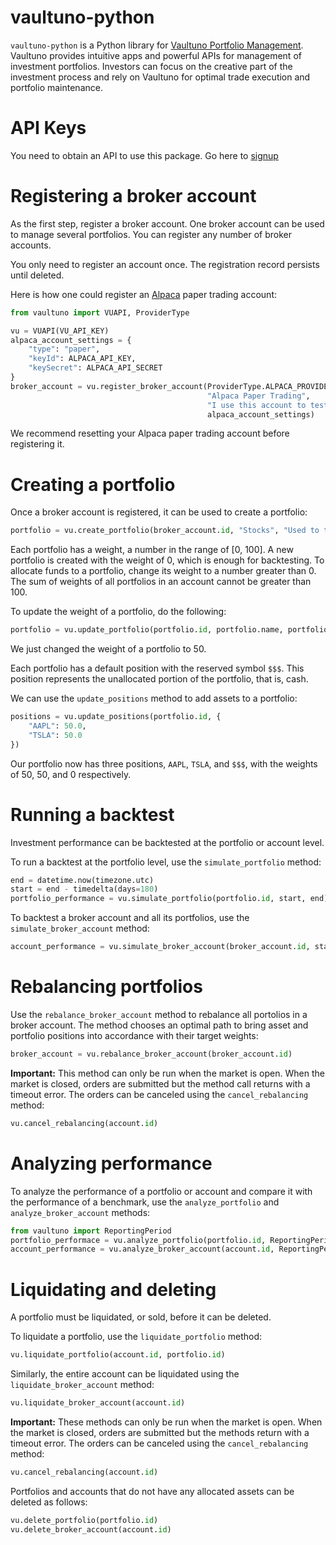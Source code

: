 # vaultuno-python

`vaultuno-python` is a Python library for [Vaultuno Portfolio Management](https://www.vaultuno.com). 
Vaultuno provides intuitive apps and powerful APIs for management of investment portfolios. Investors can 
focus on the creative part of the investment process and rely on Vaultuno for optimal trade 
execution and portfolio maintenance.

# API Keys

You need to obtain an API to use this package. Go here to [signup](https://www.vaultuno.com)

# Registering a broker account 

As the first step, register a broker account. One broker account can be used to manage 
several portfolios. You can register any number of broker accounts. 

You only need to register an account once. The registration record persists until deleted.

Here is how one could register an [Alpaca](https://alpaca.markets) paper trading account: 

```py
from vaultuno import VUAPI, ProviderType

vu = VUAPI(VU_API_KEY)
alpaca_account_settings = {
    "type": "paper",
    "keyId": ALPACA_API_KEY,
    "keySecret": ALPACA_API_SECRET
}
broker_account = vu.register_broker_account(ProviderType.ALPACA_PROVIDER,
                                            "Alpaca Paper Trading",
                                            "I use this account to test investment strategies",
                                            alpaca_account_settings)
```

We recommend resetting your Alpaca paper trading account before registering it.

# Creating a portfolio

Once a broker account is registered, it can be used to create a portfolio: 

```py
portfolio = vu.create_portfolio(broker_account.id, "Stocks", "Used to test a portfolio")

```

Each portfolio has a weight, a number in the range of [0, 100]. A new portfolio is 
created with the weight of 0, which is enough for backtesting. To allocate funds to a portfolio, 
change its weight to a number greater than 0. The sum of weights of all portfolios in 
an account cannot be greater than 100.

To update the weight of a portfolio, do the following:

```py
portfolio = vu.update_portfolio(portfolio.id, portfolio.name, portfolio.description, 50.0)
```

We just changed the weight of a portfolio to 50.

Each portfolio has a default position with the reserved symbol `$$$`. This position 
represents the unallocated portion of the portfolio, that is, cash. 

We can use the `update_positions` method to add assets to a portfolio: 

```py
positions = vu.update_positions(portfolio.id, {
    "AAPL": 50.0,
    "TSLA": 50.0
})
```

Our portfolio now has three positions, `AAPL`, `TSLA`, and `$$$`, with the weights of 
50, 50, and 0 respectively.

# Running a backtest 

Investment performance can be backtested at the portfolio or account level. 

To run a backtest at the portfolio level, use the `simulate_portfolio` method:

```py
end = datetime.now(timezone.utc)
start = end - timedelta(days=180)
portfolio_performance = vu.simulate_portfolio(portfolio.id, start, end)
```

To backtest a broker account and all its portfolios, use the 
`simulate_broker_account` method: 

```py
account_performance = vu.simulate_broker_account(broker_account.id, start, end)
```

# Rebalancing portfolios 

Use the `rebalance_broker_account` method to rebalance all portolios in a broker account. 
The method chooses an optimal path to bring asset and portfolio 
positions into accordance with their target weights: 

```py
broker_account = vu.rebalance_broker_account(broker_account.id)
```

**Important:** This method can only be run when the market is open. When the market is closed, 
orders are submitted but the method call returns with a timeout error. The orders can be canceled 
using the `cancel_rebalancing` method:

```py
vu.cancel_rebalancing(account.id)
```

# Analyzing performance

To analyze the performance of a portfolio or account and compare it with the performance of a benchmark, 
use the `analyze_portfolio` and `analyze_broker_account` methods:

```py
from vaultuno import ReportingPeriod
portfolio_performace = vu.analyze_portfolio(portfolio.id, ReportingPeriod.M6, 'SPY')
account_performance = vu.analyze_broker_account(account.id, ReportingPeriod.Y1, 'SPY')
```

# Liquidating and deleting

A portfolio must be liquidated, or sold, before it can be deleted. 

To liquidate a portfolio, use the `liquidate_portfolio` method:

```py
vu.liquidate_portfolio(account.id, portfolio.id)
```

Similarly, the entire account can be liquidated using the `liquidate_broker_account` method: 

```py
vu.liquidate_broker_account(account.id)
```

**Important:** These methods can only be run when the market is open. When the market is closed, 
orders are submitted but the methods return with a timeout error. The orders can be canceled 
using the `cancel_rebalancing` method:

```py
vu.cancel_rebalancing(account.id)
```

Portfolios and accounts that do not have any allocated assets can be deleted as follows:

```py
vu.delete_portfolio(portfolio.id)
vu.delete_broker_account(account.id)
```